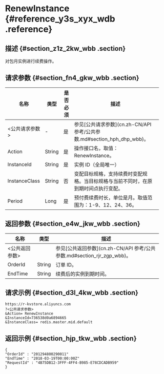 # RenewInstance {#reference_y3s_xyx_wdb .reference}

## 描述 {#section_z1z_2kw_wbb .section}

对包月实例进行续费操作。

## 请求参数 {#section_fn4_gkw_wbb .section}

|名称|类型|是否必须|描述|
|--|--|----|--|
|<公共请求参数\>|-|是|参见[公共请求参数](cn.zh-CN/API 参考/公共参数.md#section_hph_dhp_wbb)。|
|Action|String|是|操作接口名，取值：RenewInstance。|
|InstanceId|String|是|实例 ID（全局唯一）|
|InstanceClass|String|否|变配目标规格，支持续费时变配规格。当目标规格与当前不同时，在原到期时间点执行变配。|
|Period|Long|是|预付费续费时长，单位是月。取值范围为：1-9、12、24、36。|

## 返回参数 {#section_e4w_jkw_wbb .section}

|名称|类型|描述|
|--|--|--|
|<公共返回参数\>| |参见[公共返回参数](cn.zh-CN/API 参考/公共参数.md#section_rjr_zgp_wbb)。|
|OrderId|String|订单 ID。|
|EndTime|String|续费后的实例到期时间。|

## 请求示例 {#section_d3l_4kw_wbb .section}

```
https://r-kvstore.aliyuncs.com
?<公共请求参数>
&Action= RenewInstance
&InstanceId=736538d0a6894665
&InstanceClass= redis.master.mid.default
```

## 返回示例 {#section_hjp_tkw_wbb .section}

```
{
"OrderId" : "201294800290011"
"EndTime" : "2018-03-19T00:00:00Z"
"RequestId" : "4B75DB12-3FFF-4FF4-B985-E78CDCADB959"
}
```

